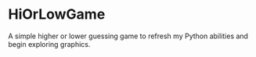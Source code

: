 # HiOrLowGame
A simple higher or lower guessing game to refresh my Python abilities and begin exploring graphics.
